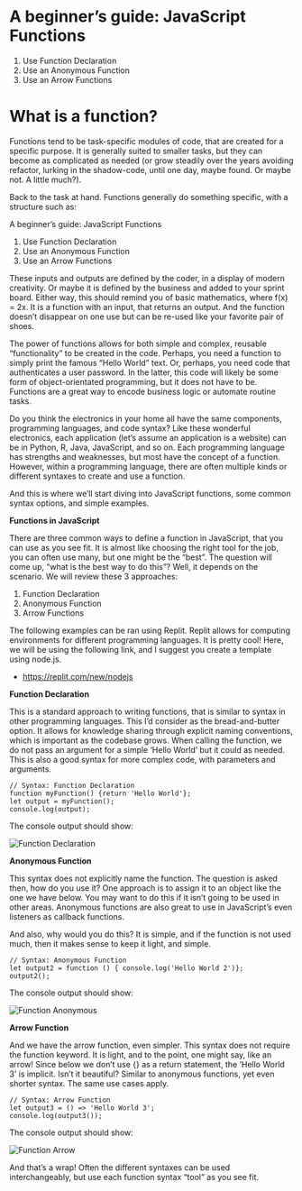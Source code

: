 # A beginner’s guide: JavaScript Functions

1.  Use Function Declaration
2.  Use an Anonymous Function
3.  Use an Arrow Functions

# What is a function?

Functions tend to be task-specific modules of code, that are created for a specific purpose. It is generally suited to smaller tasks, but they can become as complicated as needed (or grow steadily over the years avoiding refactor, lurking in the shadow-code, until one day, maybe found. Or maybe not. A little much?). 

Back to the task at hand. Functions generally do something specific, with a structure 
such as:

A beginner’s guide: JavaScript Functions
1.	Use Function Declaration
2.	Use an Anonymous Function
3.	Use an Arrow Functions

These inputs and outputs are defined by the coder, in a display of modern creativity. Or maybe it is defined by the business and added to your sprint board. Either way, this should remind you of basic mathematics, where f(x) = 2x. It is a function with an input, that returns an output. And the function doesn’t disappear on one use but can be re-used like your favorite pair of shoes. 

The power of functions allows for both simple and complex, reusable “functionality” to be created in the code. Perhaps, you need a function to simply print the famous “Hello World” text. Or, perhaps, you need code that authenticates a user password. In the latter, this code will likely be some form of object-orientated programming, but it does not have to be. Functions are a great way to encode business logic or automate routine tasks.

Do you think the electronics in your home all have the same components, programming languages, and code syntax? Like these wonderful electronics, each application (let’s assume an application is a website) can be in Python, R, Java, JavaScript, and so on. Each programming language has strengths and weaknesses, but most have the concept of a function. However, within a programming language, there are often multiple kinds or different syntaxes to create and use a function. 

And this is where we’ll start diving into JavaScript functions, some common syntax options, and simple examples. 

**Functions in JavaScript**

There are three common ways to define a function in JavaScript, that you can use as you see fit. It is almost like choosing the right tool for the job, you can often use many, but one might be the “best”. The question will come up, “what is the best way to do this”? Well, it depends on the scenario. We will review these 3 approaches:

1.	Function Declaration
2.	Anonymous Function
3.	Arrow Functions

The following examples can be ran using Replit. Replit allows for computing environments for different programming languages. It is pretty cool! Here, we will be using the following link, and I suggest you create a template using node.js.

- https://replit.com/new/nodejs

**Function Declaration**


This is a standard approach to writing functions, that is similar to syntax in other programming languages. This I’d consider as the bread-and-butter option. It allows for knowledge sharing through explicit naming conventions, which is important as the codebase grows. When calling the function, we do not pass an argument for a simple ‘Hello World’ but it could as needed. This is also a good syntax for more complex code, with parameters and arguments.


```
// Syntax: Function Declaration
function myFunction() {return 'Hello World'};
let output = myFunction();
console.log(output);
```

The console output should show:

![Function Declaration](https://github.com/benjamin-jacobson/se-phase-1-project/blob/main/blog/img/FunctionDeclaration.JPG?raw=true)

**Anonymous Function**

This syntax does not explicitly name the function. The question is asked then, how do you use it? One approach is to assign it to an object like the one we have below. You may want to do this if it isn’t going to be used in other areas. Anonymous functions are also great to use in JavaScript’s even listeners as callback functions. 

And also, why would you do this? It is simple, and if the function is not used much, then it makes sense to keep it light, and simple. 


```
// Syntax: Anonymous Function
let output2 = function () { console.log('Hello World 2')};
output2();
```

The console output should show:

![Function Anonymous](https://github.com/benjamin-jacobson/se-phase-1-project/blob/main/blog/img/FunctionAnonymous.JPG?raw=true)

**Arrow Function**

And we have the arrow function, even simpler. This syntax does not require the function keyword. It is light, and to the point, one might say, like an arrow! Since below we don’t use {} as a return statement, the ‘Hello World 3’ is implicit. Isn’t it beautiful? Similar to anonymous functions, yet even shorter syntax. The same use cases apply. 

```
// Syntax: Arrow Function
let output3 = () => 'Hello World 3';
console.log(output3());
```
The console output should show:

![Function Arrow](https://github.com/benjamin-jacobson/se-phase-1-project/blob/main/blog/img/FunctionArrow.JPG?raw=true)


And that’s a wrap! Often the different syntaxes can be used interchangeably, but use each function syntax “tool” as you see fit.